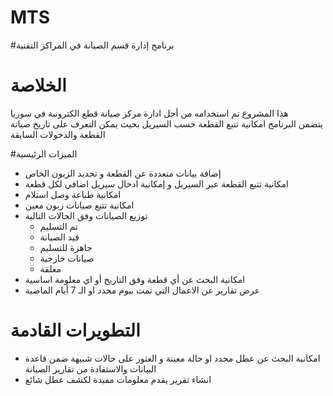 # MTS
#برنامج إدارة قسم الصيانة في المراكز التقنية 
 #
 # الخلاصة 
 هذا المشروع تم استخدامه من أجل ادارة مركز صيانة قطع الكترونية في سوريا
 <br>
 يتضمن البرنامج امكانية تتبع القطعة حسب السيريل بحيث يمكن التعرف على تاريخ صيانة القطعة والدخولات السابقة
 <br>

#الميزات الرئيسية
* إضافة بيانات متعددة عن القطعة و تحديد الزبون الخاص
* امكانية تتبع القطعة عبر السيريل و إمكانية ادخال سيريل اضافي لكل قطعة
* امكانية طباعة وصل استلام
* امكانية تتبع صيانات زبون معين
* توزيع الصيانات وفق الحالات التالية 
  * تم التسليم
  * قيد الصيانة
  * جاهزة للتسليم
  * صيانات خارجية
  * معلقة
* امكانية البحث عن أي قطعة وفق التاريخ أو اي معلومة اساسية
* عرض تقارير عن الاعمال التي تمت بيوم محدد او الـ 7 أيام الماضية

# التطويرات القادمة
* امكانية البحث عن عطل محدد او حالة معينة و العثور على حالات شبيهة ضمن قاعدة البيانات والاستفادة من تقارير الصيانة
* انشاء تقرير يقدم معلومات مفيدة لكشف عطل شائع
